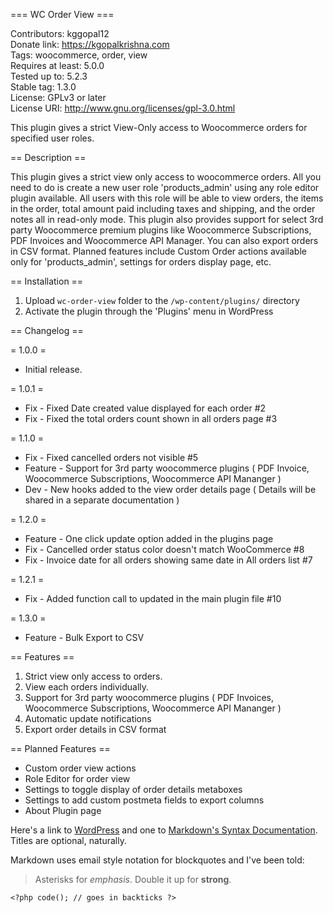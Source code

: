 === WC Order View ===

Contributors: kggopal12 <br>
Donate link: https://kgopalkrishna.com <br>
Tags: woocommerce, order, view <br>
Requires at least: 5.0.0 <br>
Tested up to: 5.2.3 <br>
Stable tag: 1.3.0 <br>
License: GPLv3 or later <br>
License URI: http://www.gnu.org/licenses/gpl-3.0.html <br>

This plugin gives a strict View-Only access to Woocommerce orders for specified user roles.

== Description ==

This plugin gives a strict view only access to woocommerce orders. All you need to do is create a new user role 'products_admin' using any role editor plugin available. All users with this role will be able to view orders, the items in the order, total amount paid including taxes and shipping, and the order notes all in read-only mode. This plugin also provides support for select 3rd party Woocommerce premium plugins like Woocommerce Subscriptions, PDF Invoices and Woocommerce API Manager. You can also export orders in CSV format. Planned features include Custom Order actions available only for 'products_admin', settings for orders display page, etc.

== Installation ==

1. Upload `wc-order-view` folder to the `/wp-content/plugins/` directory
1. Activate the plugin through the 'Plugins' menu in WordPress

== Changelog ==

= 1.0.0 =
* Initial release.

= 1.0.1 =
* Fix - Fixed Date created value displayed for each order #2
* Fix - Fixed the total orders count shown in all orders page #3

= 1.1.0 =
* Fix - Fixed cancelled orders not visible #5
* Feature - Support for 3rd party woocommerce plugins ( PDF Invoice, Woocommerce Subscriptions, Woocommerce API Mananger )
* Dev - New hooks added to the view order details page ( Details will be shared in a separate documentation )

= 1.2.0 =
* Feature - One click update option added in the plugins page
* Fix - Cancelled order status color doesn't match WooCommerce #8
* Fix - Invoice date for all orders showing same date in All orders list #7

= 1.2.1 =
* Fix - Added function call to updated in the main plugin file #10

= 1.3.0 =
* Feature - Bulk Export to CSV 

== Features ==

1. Strict view only access to orders.
1. View each orders individually.
1. Support for 3rd party woocommerce plugins ( PDF Invoices, Woocommerce Subscriptions, Woocommerce API Mananger )
1. Automatic update notifications
1. Export order details in CSV format

== Planned Features ==

* Custom order view actions
* Role Editor for order view
* Settings to toggle display of order details metaboxes
* Settings to add custom postmeta fields to export columns
* About Plugin page

Here's a link to [WordPress](http://wordpress.org/ "Your favorite software") and one to [Markdown's Syntax Documentation][markdown syntax].
Titles are optional, naturally.

[markdown syntax]: http://daringfireball.net/projects/markdown/syntax
            "Markdown is what the parser uses to process much of the readme file"

Markdown uses email style notation for blockquotes and I've been told:
> Asterisks for *emphasis*. Double it up  for **strong**.

`<?php code(); // goes in backticks ?>`